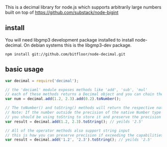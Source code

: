 This is a decimal library for node.js which supports arbitrarily large numbers built on top of https://github.com/substack/node-bigint

## install

You will need libgmp3 development package installed to install node-decimal. On debian systems this is the libgmp3-dev package.

```shell
npm install git://github.com/bitfloor/node-decimal.git
```

## basic usage

```javascript
var decimal = require('decimal');

// the 'deciaml' module exposes methods like 'add', 'sub', 'mul'
// each of these methods returns a Decimal object and you can chain the methods
var num = decimal.add(1.2, 2.3).add(0.2).toNumber();

// The toNumber() and toString() methods will return the respective native types
// Note: If the number outside the precision of the native Number type
// you should be using toString to store it and preserve the precision
var result = decimal.add(1.2, 2.3).toString(); // yeilds '2.5'

// All of the operator methods also support string input
// this is how you can preserve precision if exceeding the capabilities of the native types
var result = decimal.add('1.2', '2.3').toString(); // yeilds '2.5'
```
